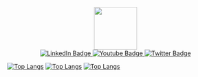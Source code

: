 
<div align="center">
<div id="header" >
  <img src="https://media.giphy.com/media/M9gbBd9nbDrOTu1Mqx/giphy.gif" width="100"/>
</div>

<div id="badges">
  <a href="https://www.linkedin.com/in/amazingfarooqq/" target="_blank">
    <img src="https://img.shields.io/badge/LinkedIn-blue?style=for-the-badge&logo=linkedin&logoColor=white" alt="LinkedIn Badge"/>
  </a>
  <a href="https://www.youtube.com/channel/UCPiOYHhVeVSmJWqQfSPcCdw?sub_confirmation=1" target="_blank">
    <img src="https://img.shields.io/badge/YouTube-red?style=for-the-badge&logo=youtube&logoColor=white" alt="Youtube Badge"/>
  </a>
  <a href="https://twitter.com/amazingfarooqq" target="_blank">
    <img src="https://img.shields.io/badge/Twitter-blue?style=for-the-badge&logo=twitter&logoColor=white" alt="Twitter Badge"/>
  </a>
</div>

<img src="https://komarev.com/ghpvc/?username=your-github-amazingfarooqq&style=flat-square&color=blue" alt=""/>




</div>

[![Top Langs](https://github-readme-stats.vercel.app/api/top-langs/?username=amazingfarooqq)](https://github.com/anuraghazra/github-readme-stats)
[![Top Langs](https://github-readme-stats.vercel.app/api/top-langs/?username=amazingfarooqq&layout=compact&theme=vision-friendly-dark)](https://github.com/anuraghazra/github-readme-stats)
[![Top Langs](https://github-readme-stats.vercel.app/api/top-langs/?username=amazingfarooqq&layout=compact&theme=vision-friendly-dark)](https://github.com/anuraghazra/github-readme-stats)


